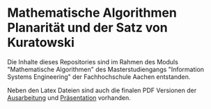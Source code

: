 # Mathematische Algorithmen Planarität und der Satz von Kuratowski

Die Inhalte dieses Repositories sind im Rahmen des Moduls "Mathematische Algorithmen" des Masterstudiengangs "Information Systems Engineering" der Fachhochschule Aachen entstanden.

Neben den Latex Dateien sind auch die finalen PDF Versionen der [Ausarbeitung](Mathematical_Algorithms_Planar_Graphs_Sven_Kube_Elaboration.pdf) und [Präsentation](Mathematical_Algorithms_Planar_Graphs_Sven_Kube_Presentation.pdf) vorhanden.